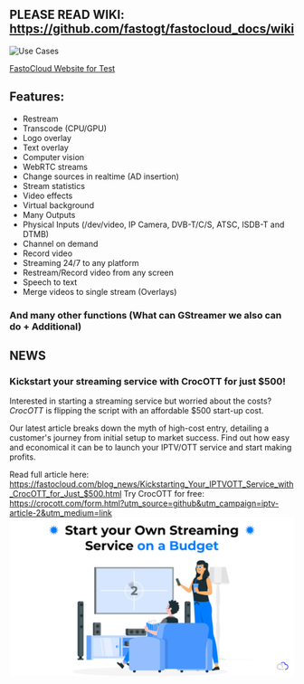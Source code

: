 ## PLEASE READ WIKI: https://github.com/fastogt/fastocloud_docs/wiki

![Use Cases](https://gitlab.com/fastogt/fastocloud_ott/docs/-/raw/main/images/howto/media/fastocloud_2.png)


[FastoCloud Website for Test](https://fastocloud.com)

## Features:
- Restream
- Transcode (CPU/GPU)
- Logo overlay
- Text overlay
- Computer vision
- WebRTC streams
- Change sources in realtime (AD insertion)
- Stream statistics
- Video effects
- Virtual background
- Many Outputs
- Physical Inputs (/dev/video, IP Camera, DVB-T/C/S, ATSC, ISDB-T and DTMB)
- Channel on demand
- Record video
- Streaming 24/7 to any platform
- Restream/Record video from any screen
- Speech to text
- Merge videos to single stream (Overlays)
### And many other functions (What can GStreamer we also can do + Additional)



## NEWS

### Kickstart your streaming service with CrocOTT for just $500!

Interested in starting a streaming service but worried about the costs? *CrocOTT* is flipping the script with an affordable $500 start-up cost. 

Our latest article breaks down the myth of high-cost entry, detailing a customer's journey from initial setup to market success. Find out how easy and economical it can be to launch your IPTV/OTT service and start making profits.

Read full article here: https://fastocloud.com/blog_news/Kickstarting_Your_IPTVOTT_Service_with_CrocOTT_for_Just_$500.html
Try CrocOTT for free: https://crocott.com/form.html?utm_source=github&utm_campaign=iptv-article-2&utm_medium=link
![Kickstart](https://github.com/fastogt/fastocloud_docs/blob/main/images/soc/start_streaming.png?raw=true)

